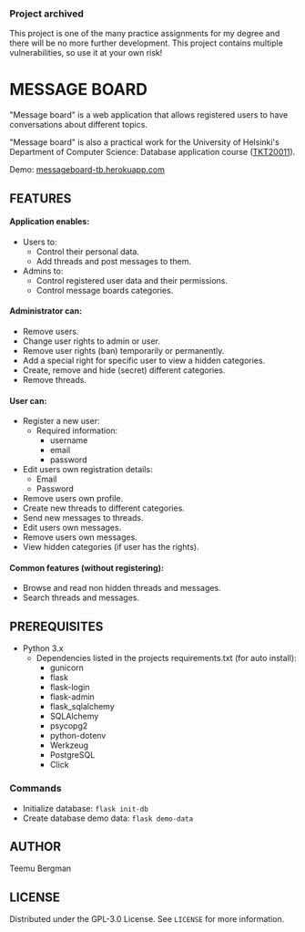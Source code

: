 ### Project archived
This project is one of the many practice assignments for my degree and there will be no more further development. This project contains multiple vulnerabilities, so use it at your own risk!

# MESSAGE BOARD
"Message board" is a web application that allows registered users to have conversations about different topics.

"Message board" is also a practical work for the University of Helsinki's Department of Computer Science: Database application course ([TKT20011](https://hy-tsoha.github.io/materiaali/index)).

Demo: [messageboard-tb.herokuapp.com](http://messageboard-tb.herokuapp.com)

## FEATURES

#### Application enables:
* Users to:
    * Control their personal data.
    * Add threads and post messages to them.
* Admins to:
    * Control registered user data and their permissions.
    * Control message boards categories.

#### Administrator can:
* Remove users.
* Change user rights to admin or user.
* Remove user rights (ban) temporarily or permanently.
* Add a special right for specific user to view a hidden categories.
* Create, remove and hide (secret) different categories.
* Remove threads.

#### User can:
* Register a new user:
    * Required information:
        * username
        * email
        * password
* Edit users own registration details:
    * Email
    * Password
* Remove users own profile.
* Create new threads to different categories.
* Send new messages to threads.
* Edit users own messages.
* Remove users own messages.
* View hidden categories (if user has the rights).

#### Common features (without registering):
* Browse and read non hidden threads and messages.
* Search threads and messages.

## PREREQUISITES
* Python 3.x
    * Dependencies listed in the projects requirements.txt (for auto install):
        * gunicorn
        * flask
        * flask-login
        * flask-admin
        * flask_sqlalchemy
        * SQLAlchemy
        * psycopg2
        * python-dotenv
        * Werkzeug
        * PostgreSQL
        * Click
        
### Commands
* Initialize database: `flask init-db`
* Create database demo data: `flask demo-data`


## AUTHOR
Teemu Bergman

## LICENSE
Distributed under the GPL-3.0 License. See `LICENSE` for more information.
